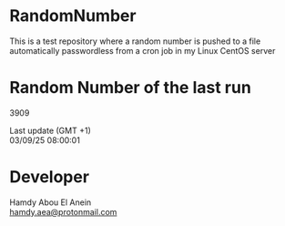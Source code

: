 # RandomNumber    
This is a test repository where a random number is pushed to a file automatically passwordless from a cron job in my Linux CentOS server    
# Random Number of the last run   
3909
      
Last update (GMT +1)    
03/09/25 08:00:01
# Developer    
Hamdy Abou El Anein   
hamdy.aea@protonmail.com
